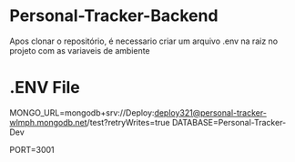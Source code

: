# Personal-Tracker-Backend

Apos clonar o repositório, é necessario criar um arquivo .env na raiz no projeto com as variaveis de ambiente

# .ENV File

MONGO_URL=mongodb+srv://Deploy:deploy321@personal-tracker-wlmph.mongodb.net/test?retryWrites=true
DATABASE=Personal-Tracker-Dev

PORT=3001
